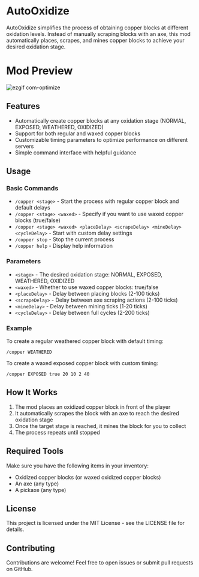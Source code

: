 # AutoOxidize

AutoOxidize simplifies the process of obtaining copper blocks at different oxidation levels. Instead of manually scraping blocks with an axe, this mod automatically places, scrapes, and mines copper blocks to achieve your desired oxidation stage.

# Mod Preview

![ezgif com-optimize](https://github.com/user-attachments/assets/b9b0907d-c2ec-4041-9c32-cf51be892500)


## Features

- Automatically create copper blocks at any oxidation stage (NORMAL, EXPOSED, WEATHERED, OXIDIZED)
- Support for both regular and waxed copper blocks
- Customizable timing parameters to optimize performance on different servers
- Simple command interface with helpful guidance

## Usage

### Basic Commands

- `/copper <stage>` - Start the process with regular copper block and default delays
- `/copper <stage> <waxed>` - Specify if you want to use waxed copper blocks (true/false)
- `/copper <stage> <waxed> <placeDelay> <scrapeDelay> <mineDelay> <cycleDelay>` - Start with custom delay settings
- `/copper stop` - Stop the current process
- `/copper help` - Display help information

### Parameters

- `<stage>` - The desired oxidation stage: NORMAL, EXPOSED, WEATHERED, OXIDIZED
- `<waxed>` - Whether to use waxed copper blocks: true/false
- `<placeDelay>` - Delay between placing blocks (2-100 ticks)
- `<scrapeDelay>` - Delay between axe scraping actions (2-100 ticks)
- `<mineDelay>` - Delay between mining ticks (1-20 ticks)
- `<cycleDelay>` - Delay between full cycles (2-200 ticks)

### Example

To create a regular weathered copper block with default timing:
```
/copper WEATHERED
```

To create a waxed exposed copper block with custom timing:
```
/copper EXPOSED true 20 10 2 40
```

## How It Works

1. The mod places an oxidized copper block in front of the player
2. It automatically scrapes the block with an axe to reach the desired oxidation stage
3. Once the target stage is reached, it mines the block for you to collect
4. The process repeats until stopped

## Required Tools

Make sure you have the following items in your inventory:
- Oxidized copper blocks (or waxed oxidized copper blocks)
- An axe (any type)
- A pickaxe (any type)

## License

This project is licensed under the MIT License - see the LICENSE file for details.

## Contributing

Contributions are welcome! Feel free to open issues or submit pull requests on GitHub.
